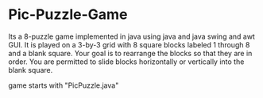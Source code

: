 # Pic-Puzzle-Game
Its a 8-puzzle game implemented in java using java and java swing and awt GUI.
It is played on a 3-by-3 grid with 8 square blocks labeled 1 through 8 and a blank square. Your goal is to rearrange the blocks so that they are in order.
You are permitted to slide blocks horizontally or vertically into the blank square.

game starts with "PicPuzzle.java"
